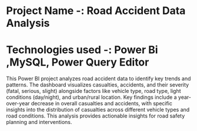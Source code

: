 # Project Name -: Road Accident Data Analysis
# Technologies used -: Power Bi  ,MySQL, Power Query Editor
This Power BI project analyzes road accident data to identify key trends and patterns. 
The dashboard visualizes casualties, accidents, and their severity (fatal, serious, slight) alongside factors like vehicle type, road type, light conditions (day/night), and urban/rural location. 
Key findings include a year-over-year decrease in overall casualties and accidents, with specific insights into the distribution of casualties across different vehicle types and road conditions. This analysis provides actionable insights for road safety planning and interventions.
